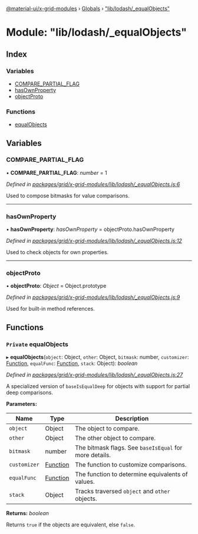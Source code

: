 [@material-ui/x-grid-modules](../README.md) › [Globals](../globals.md) › ["lib/lodash/_equalObjects"](_lib_lodash__equalobjects_.md)

# Module: "lib/lodash/_equalObjects"

## Index

### Variables

* [COMPARE_PARTIAL_FLAG](_lib_lodash__equalobjects_.md#compare_partial_flag)
* [hasOwnProperty](_lib_lodash__equalobjects_.md#hasownproperty)
* [objectProto](_lib_lodash__equalobjects_.md#objectproto)

### Functions

* [equalObjects](_lib_lodash__equalobjects_.md#private-equalobjects)

## Variables

###  COMPARE_PARTIAL_FLAG

• **COMPARE_PARTIAL_FLAG**: *number* = 1

*Defined in [packages/grid/x-grid-modules/lib/lodash/_equalObjects.js:6](https://github.com/mui-org/material-ui-x/blob/02342a6/packages/grid/x-grid-modules/lib/lodash/_equalObjects.js#L6)*

Used to compose bitmasks for value comparisons.

___

###  hasOwnProperty

• **hasOwnProperty**: *hasOwnProperty* = objectProto.hasOwnProperty

*Defined in [packages/grid/x-grid-modules/lib/lodash/_equalObjects.js:12](https://github.com/mui-org/material-ui-x/blob/02342a6/packages/grid/x-grid-modules/lib/lodash/_equalObjects.js#L12)*

Used to check objects for own properties.

___

###  objectProto

• **objectProto**: *Object* = Object.prototype

*Defined in [packages/grid/x-grid-modules/lib/lodash/_equalObjects.js:9](https://github.com/mui-org/material-ui-x/blob/02342a6/packages/grid/x-grid-modules/lib/lodash/_equalObjects.js#L9)*

Used for built-in method references.

## Functions

### `Private` equalObjects

▸ **equalObjects**(`object`: Object, `other`: Object, `bitmask`: number, `customizer`: [Function](../interfaces/_src_utils_utils_.debouncedfunction.md#function), `equalFunc`: [Function](../interfaces/_src_utils_utils_.debouncedfunction.md#function), `stack`: Object): *boolean*

*Defined in [packages/grid/x-grid-modules/lib/lodash/_equalObjects.js:27](https://github.com/mui-org/material-ui-x/blob/02342a6/packages/grid/x-grid-modules/lib/lodash/_equalObjects.js#L27)*

A specialized version of `baseIsEqualDeep` for objects with support for
partial deep comparisons.

**Parameters:**

Name | Type | Description |
------ | ------ | ------ |
`object` | Object | The object to compare. |
`other` | Object | The other object to compare. |
`bitmask` | number | The bitmask flags. See `baseIsEqual` for more details. |
`customizer` | [Function](../interfaces/_src_utils_utils_.debouncedfunction.md#function) | The function to customize comparisons. |
`equalFunc` | [Function](../interfaces/_src_utils_utils_.debouncedfunction.md#function) | The function to determine equivalents of values. |
`stack` | Object | Tracks traversed `object` and `other` objects. |

**Returns:** *boolean*

Returns `true` if the objects are equivalent, else `false`.
